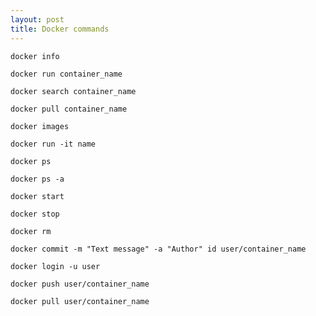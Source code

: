 ```yaml
---
layout: post
title: Docker commands
---
```

~~~
docker info
~~~
~~~
docker run container_name
~~~
~~~
docker search container_name
~~~
~~~
docker pull container_name
~~~
~~~
docker images
~~~
~~~
docker run -it name
~~~
~~~
docker ps
~~~
~~~
docker ps -a
~~~
~~~
docker start
~~~
~~~
docker stop
~~~
~~~
docker rm
~~~
~~~
docker commit -m "Text message" -a "Author" id user/container_name
~~~
~~~
docker login -u user
~~~
~~~
docker push user/container_name
~~~
~~~
docker pull user/container_name
~~~
